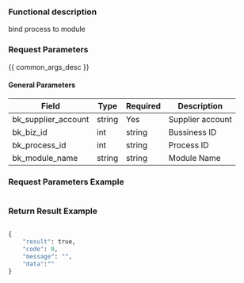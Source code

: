 ### Functional description

bind process to module

### Request Parameters

{{ common_args_desc }}

#### General Parameters

| Field       |  Type    | Required	   |  Description         |
|------------|----------|--------|---------------|
| bk_supplier_account | string   | Yes    | Supplier account      |
| bk_biz_id  | int   | string     | Bussiness ID       |
| bk_process_id | int   | string     | Process ID  |
| bk_module_name  | string   | string     | Module Name     |


### Request Parameters Example

```python

```


### Return Result Example

```python

{
    "result": true,
    "code": 0,
    "message": "",
    "data":""
}
```
